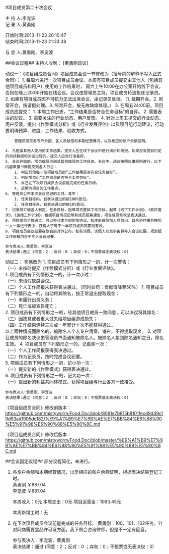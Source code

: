 #项目成员第二十次会议

主 持 人:李宠波    
记 录 人:黄勇刚   

开始时间:2013-11-23 20:10:47  
结束时间:2013-11-23 21:33:38 

与 会 人:黄勇刚、李宠波  

##会议议程##
主持人收到： [黄勇刚动议]

动议一：《项目组成员合同》项目成员会议一节修改为（括号内的解释不写入正式合同）：
	1. 每周六进行一次项目成员会议。本周有项目成员提交由其他人（包括其他项目成员和用户）使用的工作结果时， 周六上午10:00在办公室开始线下会议。否则在晚上20:00开始在线会议。会议由管理员主持，项目成员轮流担任记录员。
	2. 如果有项目成员因不可抗力无法出席会议，由记录员处理。（1. 延期开会。2. 照常开会，按请假处理。3. 照常开会，按无故缺席处理。）
	3. 在周五24:00前，项目成员应提交：
		1. 本周工作日志，“工作结果是否符合任务目标”的自评。
		2. 需要表决的动议。
		3. 需要关注的行业动态、用户反馈。
		4. 针对上周五提交的行业动态、用户反馈，提出《作弊模式分析》或《行业发展评估》以及项目组行动建议，行动要明确预算、进度、工作结果、验收方式。

		管理员提交各专户余额、各人贡献值和本期经营情况，以及相应的账户余额证明。

	4. 凡是由其他人使用的工作结果，提交人应在线下会议中进行演示和简报。如果没有提前约定的测试数据和测试过程的，提交人应自行准备好。
	5. 会议开始前，项目成员应阅读其他成员的工作日志。会议中，动议按照议事规则进行，以下内容直接书面提交到各人日志：
		1. 判定其他每一位项目成员的“工作结果是否符合任务目标”。
		2. 判定项目组“工作结果是否符合工作目标”。
		3. 自己在下次项目成员会议前能完成的任务目标。
		4. 近期内项目的工作重点。
	6. 管理员公布本次会议登记的工时。其中：
		1. 任务目标内，且表决通过的按100%登记。
		2. 任务目标外，且表决通过的按10%登记。
	7. 记录员汇编各人判定、任务目标，起草项目整体工作目标，起草《线下工作计划》、《软件需求》、《运维工作计划》，根据项目情况起草新成员招募通告，项目成员修改至表决通过。
	8. 项目成员全体通过，可以签订本合同附加协议、批准新成员加入项目组。其余协作事务按照一人一票进行表决，获得大于等于一半项目成员同意则有效。
	9. 项目成员会议纪要在散会前对外公布。如有请假，请假人以及事由将写入会议纪要。规划组工作简报内容不写入会议纪要。

    参与表决人:黄勇刚、李宠波  
	表决结果:通过 (同意：2 ；反对：0 ；弃权：0；不投票或无表决权：0)  

动议二： 奖惩改为
	1. 项目成员有下列情形之一的，计一次警告：  
		（一）未按时提交《作弊模式分析》或《行业发展评估》。  
	1. 项目成员有下列情形之一的，计一次小过：  
		（一）未请假缺席会议。  
		（二）个人工作简报未获得表决通过。（同时处罚：贡献值降至50%）
	1. 项目成员有下列情形之一的，自动将其除名，按正常退出提取现金：  
		（一）未履行出资义务；  
		（二）死亡或被宣告死亡；  
	2. 项目成员有下列情形之一的，经其他项目成员一致同意，可以决议将其除名：  
		（三）因故意或者重大过失给项目组造成损失；  
		（四）工作结果连续三次或一年累计十次不能获得通过。  
		以上两种情况而除名的，被除名人个人专户清零、销户，不得提取现金。
	3. 对项目成员的除名决议由管理员书面通知被除名人。被除名人接到除名通知之日，除名生效。
	4. 项目成员有下列情形之一的，记嘉奖一次：  
		（一）个人工作简报获得表决通过。  
		（二）作为记录员，按时完成会议纪要。  
	5. 项目成员有下列情形之一的，记小功一次：  
		（一）提交新的《作弊模式》获得表决通过。  
	6. 项目成员有下列情形之一的，记大功一次：  
		（一）提出新的利益共同体模式，获得项目组与行业各方一致接受。

    参与表决人:黄勇刚、李宠波  
	表决结果:通过 (同意：2 ；反对：0 ；弃权：0；不投票或无表决权：0) 

《项目组成员合同》修改前版本：https://github.com/mistyworm/Food.Doc/blob/9091e7b815b8101fecd9d49cf9d93ad1905de182/%E9%A1%B9%E7%9B%AE%E7%BB%84%E6%88%90%E5%91%98%E5%90%88%E5%90%8C.md

《项目组成员合同》修改后版本：https://github.com/mistyworm/Food.Doc/blob/master/%E9%A1%B9%E7%9B%AE%E7%BB%84%E6%88%90%E5%91%98%E5%90%88%E5%90%8C.md

##会议固定议程##
部分议程简化，未进行。  
1. 各专户余额和本期经营情况，出示相应的账户余额证明，根据表决结果登记工时。  
	黄勇刚 ￥887.04  
	李宠波 ￥887.04

	本周收入：0元
	本周支出：0元
	项目运营金：1093.45元

	本周新增工时：无

2. 在下次项目成员会议前能完成的任务目标。
	黄勇刚：100、101、102任务。针对网商需要食品许可证方面，我下周会咨询律师，但是不一定有回音。

	参与表决人：李宠波、黄勇刚  
	表决结果：通过 (同意：2 ；反对：0 ；弃权：0；不投票或无表决权：0)